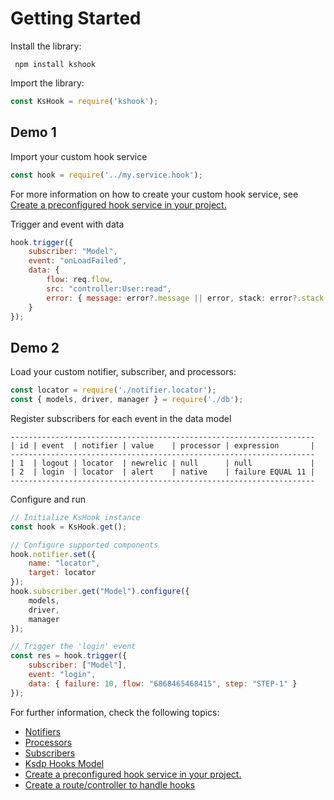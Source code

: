 # Getting Started

Install the library:

``` npm install kshook```

Import the library:

```js
const KsHook = require('kshook');
```

## Demo 1
Import your custom hook service
```js
const hook = require('../my.service.hook');
```
For more information on how to create your custom hook service, see [Create a preconfigured hook service in your project.](./create.service.md)

Trigger and event with data
```js
hook.trigger({
    subscriber: "Model",
    event: "onLoadFailed",
    data: {
        flow: req.flow,
        src: "controller:User:read",
        error: { message: error?.message || error, stack: error?.stack }
    }
});
```

## Demo 2
Load your custom notifier, subscriber, and processors:

```js
const locator = require('./notifier.locator');
const { models, driver, manager } = require('./db');
```

Register subscribers for each event in the data model 
```
--------------------------------------------------------------------
| id | event  | notifier | value    | processor | expression       |
--------------------------------------------------------------------
| 1  | logout | locator  | newrelic | null      | null             |
| 2  | login  | locator  | alert    | native    | failure EQUAL 11 |
--------------------------------------------------------------------
```

Configure and run
```js
// Initialize KsHook instance
const hook = KsHook.get();

// Configure supported components
hook.notifier.set({
    name: "locator",
    target: locator
});
hook.subscriber.get("Model").configure({
    models,
    driver,
    manager
});

// Trigger the 'login' event
const res = hook.trigger({
    subscriber: ["Model"],
    event: "login",
    data: { failure: 10, flow: "6868465468415", step: "STEP-1" }
});
```

For further information, check the following topics: 
- [Notifiers](./notifier.md)
- [Processors](./processor.md)
- [Subscribers](./subscriber.md)
- [Ksdp Hooks Model](https://github.com/ameksike/ksdp/blob/HEAD/doc/integration.hook.md)
- [Create a preconfigured hook service in your project.](./create.service.md)
- [Create a route/controller to handle hooks](./create.controllers.md)